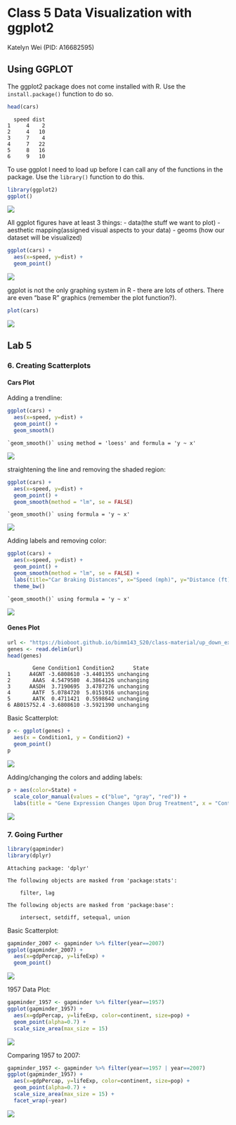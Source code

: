 # Class 5 Data Visualization with ggplot2
Katelyn Wei (PID: A16682595)

## Using GGPLOT

The ggplot2 package does not come installed with R. Use the
`install.package()` function to do so.

``` r
head(cars)
```

      speed dist
    1     4    2
    2     4   10
    3     7    4
    4     7   22
    5     8   16
    6     9   10

To use ggplot I need to load up before I can call any of the functions
in the package. Use the `library()` function to do this.

``` r
library(ggplot2)
ggplot()
```

![](class05_files/figure-commonmark/unnamed-chunk-2-1.png)

All ggplot figures have at least 3 things: - data(the stuff we want to
plot) - aesthetic mapping(assigned visual aspects to your data) - geoms
(how our dataset will be visualized)

``` r
ggplot(cars) + 
  aes(x=speed, y=dist) +
  geom_point()
```

![](class05_files/figure-commonmark/unnamed-chunk-3-1.png)

ggplot is not the only graphing system in R - there are lots of others.
There are even “base R” graphics (remember the plot function?).

``` r
plot(cars)
```

![](class05_files/figure-commonmark/unnamed-chunk-4-1.png)

## Lab 5

### 6. Creating Scatterplots

#### Cars Plot

Adding a trendline:

``` r
ggplot(cars) +
  aes(x=speed, y=dist) +
  geom_point() +
  geom_smooth()
```

    `geom_smooth()` using method = 'loess' and formula = 'y ~ x'

![](class05_files/figure-commonmark/unnamed-chunk-5-1.png)

straightening the line and removing the shaded region:

``` r
ggplot(cars) +
  aes(x=speed, y=dist) +
  geom_point() +
  geom_smooth(method = "lm", se = FALSE)
```

    `geom_smooth()` using formula = 'y ~ x'

![](class05_files/figure-commonmark/unnamed-chunk-6-1.png)

Adding labels and removing color:

``` r
ggplot(cars) +
  aes(x=speed, y=dist) +
  geom_point() +
  geom_smooth(method = "lm", se = FALSE) +
  labs(title="Car Braking Distances", x="Speed (mph)", y="Distance (ft)", caption="Dataset: 'cars'") +
  theme_bw()
```

    `geom_smooth()` using formula = 'y ~ x'

![](class05_files/figure-commonmark/unnamed-chunk-7-1.png)

#### Genes Plot

``` r
url <- "https://bioboot.github.io/bimm143_S20/class-material/up_down_expression.txt"
genes <- read.delim(url)
head(genes)
```

            Gene Condition1 Condition2      State
    1      A4GNT -3.6808610 -3.4401355 unchanging
    2       AAAS  4.5479580  4.3864126 unchanging
    3      AASDH  3.7190695  3.4787276 unchanging
    4       AATF  5.0784720  5.0151916 unchanging
    5       AATK  0.4711421  0.5598642 unchanging
    6 AB015752.4 -3.6808610 -3.5921390 unchanging

Basic Scatterplot:

``` r
p <- ggplot(genes) +
  aes(x = Condition1, y = Condition2) +
  geom_point()
p
```

![](class05_files/figure-commonmark/unnamed-chunk-9-1.png)

Adding/changing the colors and adding labels:

``` r
p + aes(color=State) +
  scale_color_manual(values = c("blue", "gray", "red")) + 
  labs(title = "Gene Expression Changes Upon Drug Treatment", x = "Control (no drug)", y = "Drug Treatment")
```

![](class05_files/figure-commonmark/unnamed-chunk-10-1.png)

### 7. Going Further

``` r
library(gapminder)
library(dplyr)
```


    Attaching package: 'dplyr'

    The following objects are masked from 'package:stats':

        filter, lag

    The following objects are masked from 'package:base':

        intersect, setdiff, setequal, union

Basic Scatterplot:

``` r
gapminder_2007 <- gapminder %>% filter(year==2007)
ggplot(gapminder_2007) +
  aes(x=gdpPercap, y=lifeExp) +
  geom_point()
```

![](class05_files/figure-commonmark/unnamed-chunk-12-1.png)

1957 Data Plot:

``` r
gapminder_1957 <- gapminder %>% filter(year==1957)
ggplot(gapminder_1957) +
  aes(x=gdpPercap, y=lifeExp, color=continent, size=pop) +
  geom_point(alpha=0.7) +
  scale_size_area(max_size = 15)
```

![](class05_files/figure-commonmark/unnamed-chunk-13-1.png)

Comparing 1957 to 2007:

``` r
gapminder_1957 <- gapminder %>% filter(year==1957 | year==2007)
ggplot(gapminder_1957) +
  aes(x=gdpPercap, y=lifeExp, color=continent, size=pop) +
  geom_point(alpha=0.7) +
  scale_size_area(max_size = 15) +
  facet_wrap(~year)
```

![](class05_files/figure-commonmark/unnamed-chunk-14-1.png)
